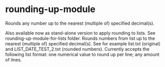 # rounding-up-module
Rounds any number up to the nearest (multiple of) specified decimal(s).

Also available now as stand-alone version to apply rounding to lists. See rounding-up-module-for-lists folder. Rounds numbers from list up to the nearest (multiple of) specified decimal(s). See for example list.txt (original) and LIST_DATE_TEST_2.txt (rounded numbers). Currently accepts the following list format: one numerical value to round up per line; any amount of lines.
